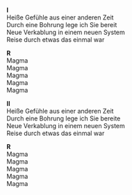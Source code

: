 **I**  
Heiße Gefühle aus einer anderen Zeit  
Durch eine Bohrung lege ich Sie bereit  
Neue Verkablung in einem neuen System  
Reise durch etwas das einmal war  

**R**  
Magma  
Magma  
Magma  
Magma  
Magma  

**II**  
Heiße Gefühle aus einer anderen Zeit  
Durch eine Bohrung lege ich Sie bereite  
Neue Verkablung in einem neuen System  
Reise durch etwas das einmal war  

**R**  
Magma  
Magma  
Magma  
Magma  
Magma  
